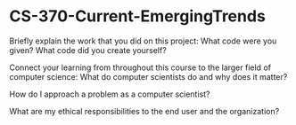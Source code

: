 # CS-370-Current-EmergingTrends

Briefly explain the work that you did on this project: What code were you given? What code did you create yourself?



Connect your learning from throughout this course to the larger field of computer science:
What do computer scientists do and why does it matter?



How do I approach a problem as a computer scientist?



What are my ethical responsibilities to the end user and the organization?


